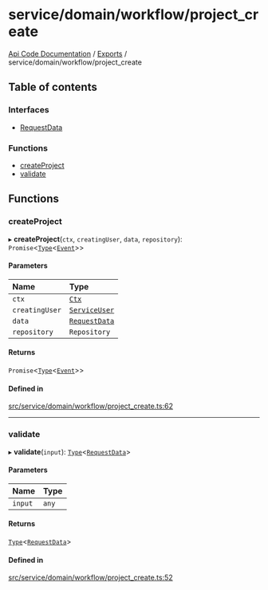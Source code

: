 # service/domain/workflow/project\_create
[Api Code Documentation](../README.md) / [Exports](../modules.md) / service/domain/workflow/project\_create

## Table of contents

### Interfaces

- [RequestData](../interfaces/service_domain_workflow_project_create.RequestData.md)

### Functions

- [createProject](service_domain_workflow_project_create.md#createproject)
- [validate](service_domain_workflow_project_create.md#validate)

## Functions

### createProject

▸ **createProject**(`ctx`, `creatingUser`, `data`, `repository`): `Promise`\<[`Type`](result.md#type)\<[`Event`](../interfaces/service_domain_workflow_project_created.Event.md)\>\>

#### Parameters

| Name | Type |
| :------ | :------ |
| `ctx` | [`Ctx`](../interfaces/lib_ctx.Ctx.md) |
| `creatingUser` | [`ServiceUser`](../interfaces/service_domain_organization_service_user.ServiceUser.md) |
| `data` | [`RequestData`](../interfaces/service_domain_workflow_project_create.RequestData.md) |
| `repository` | `Repository` |

#### Returns

`Promise`\<[`Type`](result.md#type)\<[`Event`](../interfaces/service_domain_workflow_project_created.Event.md)\>\>

#### Defined in

[src/service/domain/workflow/project_create.ts:62](https://github.com/openkfw/TruBudget/blob/c993c60c/api/src/service/domain/workflow/project_create.ts#L62)

___

### validate

▸ **validate**(`input`): [`Type`](result.md#type)\<[`RequestData`](../interfaces/service_domain_workflow_project_create.RequestData.md)\>

#### Parameters

| Name | Type |
| :------ | :------ |
| `input` | `any` |

#### Returns

[`Type`](result.md#type)\<[`RequestData`](../interfaces/service_domain_workflow_project_create.RequestData.md)\>

#### Defined in

[src/service/domain/workflow/project_create.ts:52](https://github.com/openkfw/TruBudget/blob/c993c60c/api/src/service/domain/workflow/project_create.ts#L52)
